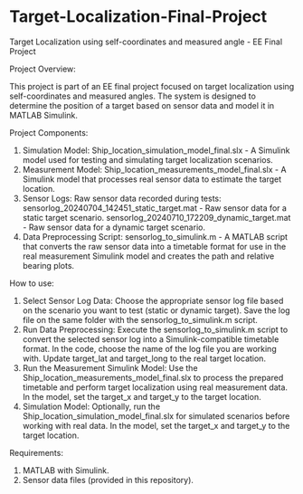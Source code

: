 # Target-Localization-Final-Project
Target Localization using self-coordinates and measured angle - EE Final Project 

Project Overview:

This project is part of an EE final project focused on target localization using self-coordinates and measured angles. The system is designed to determine the position of a target based on sensor data and model it in MATLAB Simulink.

Project Components:
1. Simulation Model: Ship_location_simulation_model_final.slx - A Simulink model used for testing and simulating target localization scenarios.
2. Measurement Model: Ship_location_measurements_model_final.slx - A Simulink model that processes real sensor data to estimate the target location.
3. Sensor Logs: Raw sensor data recorded during tests:
    sensorlog_20240704_142451_static_target.mat - Raw sensor data for a static target scenario.
    sensorlog_20240710_172209_dynamic_target.mat - Raw sensor data for a dynamic target scenario.
4. Data Preprocessing Script: sensorlog_to_simulink.m - A MATLAB script that converts the raw sensor data into a timetable format for use in the real measurement Simulink model and creates the path and relative bearing plots.

How to use:
1. Select Sensor Log Data: Choose the appropriate sensor log file based on the scenario you want to test (static or dynamic target). Save the log file on the same folder with the sensorlog_to_simulink.m script.
2. Run Data Preprocessing: Execute the sensorlog_to_simulink.m script to convert the selected sensor log into a Simulink-compatible timetable format. In the code, choose the name of the log file you are working with.
   Update target_lat and target_long to the real target location.
4. Run the Measurement Simulink Model: Use the Ship_location_measurements_model_final.slx to process the prepared timetable and perform target localization using real measurement data. In the model, set the target_x and target_y to the target location.
5. Simulation Model: Optionally, run the Ship_location_simulation_model_final.slx for simulated scenarios before working with real data. In the model, set the target_x and target_y to the target location.

Requirements:
1. MATLAB with Simulink.
2. Sensor data files (provided in this repository).
